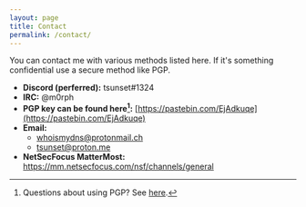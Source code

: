 ```yaml
---
layout: page
title: Contact
permalink: /contact/
---
```


You can contact me with various methods listed here. If it's something confidential use a secure method like PGP.

 - **Discord (perferred):** tsunset#1324
 - **IRC:** @m0rph
 - **PGP key can be found here[^1]:** [https://pastebin.com/EjAdkuqe](https://pastebin.com/EjAdkuqe) 
 - **Email:** 
    - whoismydns@protonmail.ch
    - tsunset@proton.me
 - **NetSecFocus MatterMost:** https://mm.netsecfocus.com/nsf/channels/general

[^1]: Questions about using PGP? See [here](https://proton.me/support/how-to-use-pgp).
